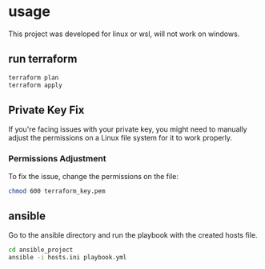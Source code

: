 # usage
This project was developed for linux or wsl, will not work on windows.

## run terraform
   ```bash
   terraform plan
   terraform apply
   ```
## Private Key Fix

If you're facing issues with your private key, you might need to manually adjust the permissions on a Linux file system for it to work properly.

### Permissions Adjustment

To fix the issue, change the permissions on the file:
   ```bash
   chmod 600 terraform_key.pem
   ```
## ansible
Go to the ansible directory and run the playbook with the created hosts file.
   ```bash
   cd ansible_project
   ansible -i hosts.ini playbook.yml
   ```
